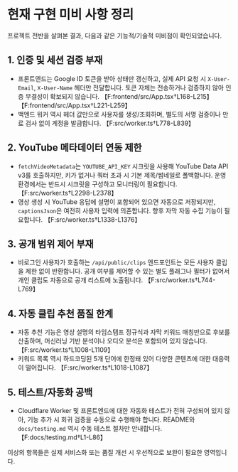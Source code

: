 # 현재 구현 미비 사항 정리

프로젝트 전반을 살펴본 결과, 다음과 같은 기능적/기술적 미비점이 확인되었습니다.

## 1. 인증 및 세션 검증 부재
- 프론트엔드는 Google ID 토큰을 받아 상태만 갱신하고, 실제 API 요청 시 `X-User-Email`, `X-User-Name` 헤더만 전달합니다. 토큰 자체는 전송하거나 검증하지 않아 인증 무결성이 확보되지 않습니다. 【F:frontend/src/App.tsx†L168-L215】【F:frontend/src/App.tsx†L221-L259】
- 백엔드 워커 역시 헤더 값만으로 사용자를 생성/조회하며, 별도의 서명 검증이나 만료 검사 없이 계정을 발급합니다. 【F:src/worker.ts†L778-L839】

## 2. YouTube 메타데이터 연동 제한
- `fetchVideoMetadata`는 `YOUTUBE_API_KEY` 시크릿을 사용해 YouTube Data API v3를 호출하지만, 키가 없거나 쿼터 초과 시 기본 제목/썸네일로 폴백합니다. 운영 환경에서는 반드시 시크릿을 구성하고 모니터링이 필요합니다. 【F:src/worker.ts†L2298-L2378】
- 영상 생성 시 YouTube 응답에 설명이 포함되어 있으면 자동으로 저장되지만, `captionsJson`은 여전히 사용자 입력에 의존합니다. 향후 자막 자동 수집 기능이 필요합니다. 【F:src/worker.ts†L1338-L1376】

## 3. 공개 범위 제어 부재
- 비로그인 사용자가 호출하는 `/api/public/clips` 엔드포인트는 모든 사용자 클립을 제한 없이 반환합니다. 공개 여부를 제어할 수 있는 별도 플래그나 필터가 없어서 개인 클립도 자동으로 공개 리스트에 노출됩니다. 【F:src/worker.ts†L744-L769】

## 4. 자동 클립 추천 품질 한계
- 자동 추천 기능은 영상 설명의 타임스탬프 정규식과 자막 키워드 매칭만으로 후보를 산출하며, 머신러닝 기반 분석이나 오디오 분석은 포함되어 있지 않습니다. 【F:src/worker.ts†L1008-L1109】
- 키워드 목록 역시 하드코딩된 5개 단어에 한정돼 있어 다양한 콘텐츠에 대한 대응력이 떨어집니다. 【F:src/worker.ts†L1018-L1087】

## 5. 테스트/자동화 공백
- Cloudflare Worker 및 프론트엔드에 대한 자동화 테스트가 전혀 구성되어 있지 않아, 기능 추가 시 회귀 검증을 수동으로 수행해야 합니다. README와 `docs/testing.md` 역시 수동 테스트 절차만 안내합니다. 【F:docs/testing.md†L1-L86】

이상의 항목들은 실제 서비스화 또는 품질 개선 시 우선적으로 보완이 필요한 영역입니다.
